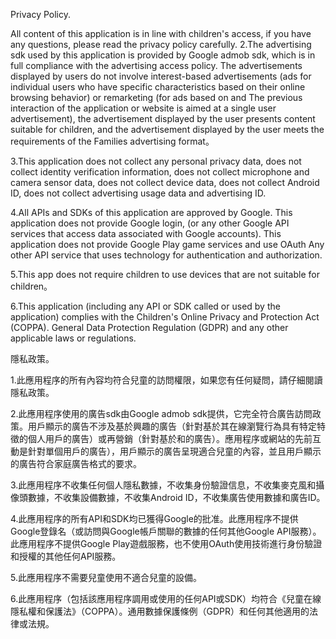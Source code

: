Privacy Policy.

All content of this application is in line with children's access, if you have any questions, please read the privacy policy carefully.
2.The advertising sdk used by this application is provided by Google admob sdk, which is in full compliance with the advertising access policy. The advertisements displayed by users do not involve interest-based advertisements (ads for individual users who have specific characteristics based on their online browsing behavior) or remarketing (for ads based on and The previous interaction of the application or website is aimed at a single user advertisement), the advertisement displayed by the user presents content suitable for children, and the advertisement displayed by the user meets the requirements of the Families advertising format。

3.This application does not collect any personal privacy data, does not collect identity verification information, does not collect microphone and camera sensor data, does not collect device data, does not collect Android ID, does not collect advertising usage data and advertising ID.

4.All APIs and SDKs of this application are approved by Google. This application does not provide Google login, (or any other Google API services that access data associated with Google accounts). This application does not provide Google Play game services and use OAuth Any other API service that uses technology for authentication and authorization.

5.This app does not require children to use devices that are not suitable for children。

6.This application (including any API or SDK called or used by the application) complies with the Children's Online Privacy and Protection Act (COPPA). General Data Protection Regulation (GDPR) and any other applicable laws or regulations.

隱私政策。

1.此應用程序的所有內容均符合兒童的訪問權限，如果您有任何疑問，請仔細閱讀隱私政策。

2.此應用程序使用的廣告sdk由Google admob sdk提供，它完全符合廣告訪問政策。用戶顯示的廣告不涉及基於興趣的廣告（針對基於其在線瀏覽行為具有特定特徵的個人用戶的廣告）或再營銷（針對基於和的廣告）。應用程序或網站的先前互動是針對單個用戶的廣告），用戶顯示的廣告呈現適合兒童的內容，並且用戶顯示的廣告符合家庭廣告格式的要求。

3.此應用程序不收集任何個人隱私數據，不收集身份驗證信息，不收集麥克風和攝像頭數據，不收集設備數據，不收集Android ID，不收集廣告使用數據和廣告ID。

4.此應用程序的所有API和SDK均已獲得Google的批准。此應用程序不提供Google登錄名（或訪問與Google帳戶關聯的數據的任何其他Google API服務）。此應用程序不提供Google Play遊戲服務，也不使用OAuth使用技術進行身份驗證和授權的其他任何API服務。

5.此應用程序不需要兒童使用不適合兒童的設備。

6.此應用程序（包括該應用程序調用或使用的任何API或SDK）均符合《兒童在線隱私權和保護法》（COPPA）。通用數據保護條例（GDPR）和任何其他適用的法律或法規。
